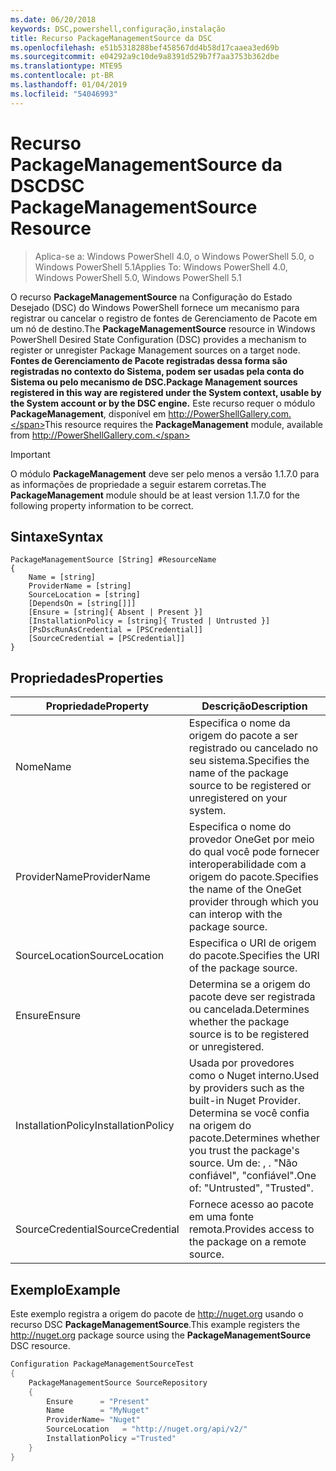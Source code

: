 ```yaml
---
ms.date: 06/20/2018
keywords: DSC,powershell,configuração,instalação
title: Recurso PackageManagementSource da DSC
ms.openlocfilehash: e51b5318288bef458567dd4b58d17caaea3ed69b
ms.sourcegitcommit: e04292a9c10de9a8391d529b7f7aa3753b362dbe
ms.translationtype: MTE95
ms.contentlocale: pt-BR
ms.lasthandoff: 01/04/2019
ms.locfileid: "54046993"
---
```

# <a name="dsc-packagemanagementsource-resource"></a><span data-ttu-id="263ea-103">Recurso PackageManagementSource da DSC</span><span class="sxs-lookup"><span data-stu-id="263ea-103">DSC PackageManagementSource Resource</span></span>

> <span data-ttu-id="263ea-104">Aplica-se a: Windows PowerShell 4.0, o Windows PowerShell 5.0, o Windows PowerShell 5.1</span><span class="sxs-lookup"><span data-stu-id="263ea-104">Applies To: Windows PowerShell 4.0, Windows PowerShell 5.0, Windows PowerShell 5.1</span></span>

<span data-ttu-id="263ea-105">O recurso **PackageManagementSource** na Configuração do Estado Desejado (DSC) do Windows PowerShell fornece um mecanismo para registrar ou cancelar o registro de fontes de Gerenciamento de Pacote em um nó de destino.</span><span class="sxs-lookup"><span data-stu-id="263ea-105">The **PackageManagementSource** resource in Windows PowerShell Desired State Configuration (DSC) provides a mechanism to register or unregister Package Management sources on a target node.</span></span> <span data-ttu-id="263ea-106">**Fontes de Gerenciamento de Pacote registradas dessa forma são registradas no contexto do Sistema, podem ser usadas pela conta do Sistema ou pelo mecanismo de DSC.**</span><span class="sxs-lookup"><span data-stu-id="263ea-106">**Package Management sources registered in this way are registered under the System context, usable by the System account or by the DSC engine.**</span></span> <span data-ttu-id="263ea-107">Este recurso requer o módulo **PackageManagement**, disponível em http://PowerShellGallery.com.</span><span class="sxs-lookup"><span data-stu-id="263ea-107">This resource requires the **PackageManagement** module, available from http://PowerShellGallery.com.</span></span>

> [!IMPORTANT]
> <span data-ttu-id="263ea-108">O módulo **PackageManagement** deve ser pelo menos a versão 1.1.7.0 para as informações de propriedade a seguir estarem corretas.</span><span class="sxs-lookup"><span data-stu-id="263ea-108">The **PackageManagement** module should be at least version 1.1.7.0 for the following property information to be correct.</span></span>

## <a name="syntax"></a><span data-ttu-id="263ea-109">Sintaxe</span><span class="sxs-lookup"><span data-stu-id="263ea-109">Syntax</span></span>

```
PackageManagementSource [String] #ResourceName
{
    Name = [string]
    ProviderName = [string]
    SourceLocation = [string]
    [DependsOn = [string[]]]
    [Ensure = [string]{ Absent | Present }]
    [InstallationPolicy = [string]{ Trusted | Untrusted }]
    [PsDscRunAsCredential = [PSCredential]]
    [SourceCredential = [PSCredential]]
}
```

## <a name="properties"></a><span data-ttu-id="263ea-110">Propriedades</span><span class="sxs-lookup"><span data-stu-id="263ea-110">Properties</span></span>

|  <span data-ttu-id="263ea-111">Propriedade</span><span class="sxs-lookup"><span data-stu-id="263ea-111">Property</span></span>  |  <span data-ttu-id="263ea-112">Descrição</span><span class="sxs-lookup"><span data-stu-id="263ea-112">Description</span></span>   |
|---|---|
| <span data-ttu-id="263ea-113">Nome</span><span class="sxs-lookup"><span data-stu-id="263ea-113">Name</span></span>| <span data-ttu-id="263ea-114">Especifica o nome da origem do pacote a ser registrado ou cancelado no seu sistema.</span><span class="sxs-lookup"><span data-stu-id="263ea-114">Specifies the name of the package source to be registered or unregistered on your system.</span></span>|
| <span data-ttu-id="263ea-115">ProviderName</span><span class="sxs-lookup"><span data-stu-id="263ea-115">ProviderName</span></span>| <span data-ttu-id="263ea-116">Especifica o nome do provedor OneGet por meio do qual você pode fornecer interoperabilidade com a origem do pacote.</span><span class="sxs-lookup"><span data-stu-id="263ea-116">Specifies the name of the OneGet provider through which you can interop with the package source.</span></span>|
| <span data-ttu-id="263ea-117">SourceLocation</span><span class="sxs-lookup"><span data-stu-id="263ea-117">SourceLocation</span></span>| <span data-ttu-id="263ea-118">Especifica o URI de origem do pacote.</span><span class="sxs-lookup"><span data-stu-id="263ea-118">Specifies the URI of the package source.</span></span>|
| <span data-ttu-id="263ea-119">Ensure</span><span class="sxs-lookup"><span data-stu-id="263ea-119">Ensure</span></span>| <span data-ttu-id="263ea-120">Determina se a origem do pacote deve ser registrada ou cancelada.</span><span class="sxs-lookup"><span data-stu-id="263ea-120">Determines whether the package source is to be registered or unregistered.</span></span>|
| <span data-ttu-id="263ea-121">InstallationPolicy</span><span class="sxs-lookup"><span data-stu-id="263ea-121">InstallationPolicy</span></span>| <span data-ttu-id="263ea-122">Usada por provedores como o Nuget interno.</span><span class="sxs-lookup"><span data-stu-id="263ea-122">Used by providers such as the built-in Nuget Provider.</span></span> <span data-ttu-id="263ea-123">Determina se você confia na origem do pacote.</span><span class="sxs-lookup"><span data-stu-id="263ea-123">Determines whether you trust the package's source.</span></span> <span data-ttu-id="263ea-124">Um de: , . "Não confiável", "confiável".</span><span class="sxs-lookup"><span data-stu-id="263ea-124">One of: "Untrusted", "Trusted".</span></span>|
| <span data-ttu-id="263ea-125">SourceCredential</span><span class="sxs-lookup"><span data-stu-id="263ea-125">SourceCredential</span></span>| <span data-ttu-id="263ea-126">Fornece acesso ao pacote em uma fonte remota.</span><span class="sxs-lookup"><span data-stu-id="263ea-126">Provides access to the package on a remote source.</span></span>|

## <a name="example"></a><span data-ttu-id="263ea-127">Exemplo</span><span class="sxs-lookup"><span data-stu-id="263ea-127">Example</span></span>

<span data-ttu-id="263ea-128">Este exemplo registra a origem do pacote de http://nuget.org usando o recurso DSC **PackageManagementSource**.</span><span class="sxs-lookup"><span data-stu-id="263ea-128">This example registers the http://nuget.org package source using the **PackageManagementSource** DSC resource.</span></span>

```powershell
Configuration PackageManagementSourceTest
{
    PackageManagementSource SourceRepository
    {
        Ensure      = "Present"
        Name        = "MyNuget"
        ProviderName= "Nuget"
        SourceLocation   = "http://nuget.org/api/v2/"
        InstallationPolicy ="Trusted"
    }
}
```